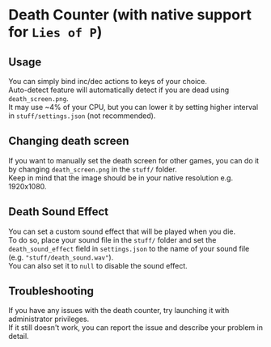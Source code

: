 # Death Counter (with native support for `Lies of P`)
## Usage
You can simply bind inc/dec actions to keys of your choice.  
Auto-detect feature will automatically detect if you are dead using `death_screen.png`.  
It may use ~4% of your CPU, but you can lower it by setting higher interval in `stuff/settings.json` (not recommended).
## Changing death screen
If you want to manually set the death screen for other games, you can do it by changing `death_screen.png` in the `stuff/` folder.  
Keep in mind that the image should be in your native resolution e.g. 1920x1080.
## Death Sound Effect
You can set a custom sound effect that will be played when you die.  
To do so, place your sound file in the `stuff/` folder and set the `death_sound_effect` field in `settings.json` to the name of your sound file (e.g. `"stuff/death_sound.wav"`).  
You can also set it to `null` to disable the sound effect.  
## Troubleshooting
If you have any issues with the death counter, try launching it with administrator privileges.  
If it still doesn't work, you can report the issue and describe your problem in detail.
